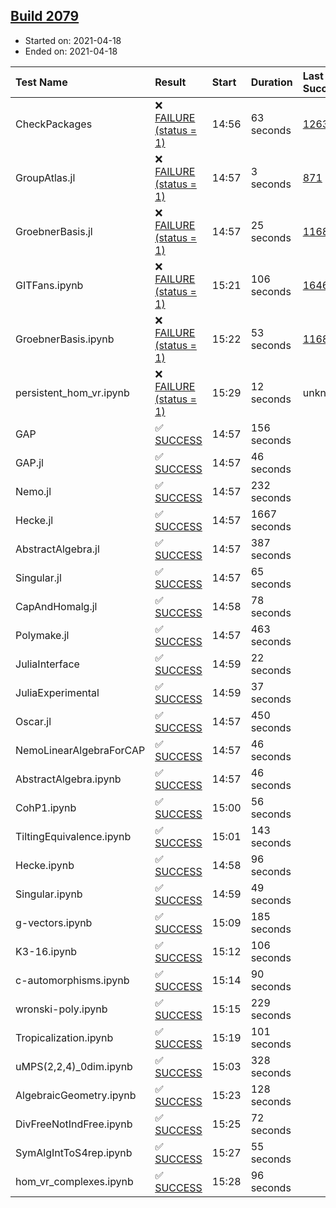 ## [Build 2079](https://oscarci.mathematik.uni-kl.de/job/oscar-stable/2079/)

* Started on: 2021-04-18
* Ended on: 2021-04-18

| Test Name    | Result | Start | Duration | Last Success | First Failure |
|:-------------|:-------|:------|:---------|:-------------|:--------------|
| CheckPackages | ❌ [FAILURE (status = 1)](https://oscarci.mathematik.uni-kl.de/job/oscar-stable/2079/artifact/logs/build-2079/CheckPackages.log) | 14:56 | 63 seconds | [1263](https://oscarci.mathematik.uni-kl.de/job/oscar-stable/1263/) | [1264](https://oscarci.mathematik.uni-kl.de/job/oscar-stable/1264/) |
| GroupAtlas.jl | ❌ [FAILURE (status = 1)](https://oscarci.mathematik.uni-kl.de/job/oscar-stable/2079/artifact/logs/build-2079/GroupAtlas.jl.log) | 14:57 | 3 seconds | [871](https://oscarci.mathematik.uni-kl.de/job/oscar-stable/871/) | [872](https://oscarci.mathematik.uni-kl.de/job/oscar-stable/872/) |
| GroebnerBasis.jl | ❌ [FAILURE (status = 1)](https://oscarci.mathematik.uni-kl.de/job/oscar-stable/2079/artifact/logs/build-2079/GroebnerBasis.jl.log) | 14:57 | 25 seconds | [1168](https://oscarci.mathematik.uni-kl.de/job/oscar-stable/1168/) | [1169](https://oscarci.mathematik.uni-kl.de/job/oscar-stable/1169/) |
| GITFans.ipynb | ❌ [FAILURE (status = 1)](https://oscarci.mathematik.uni-kl.de/job/oscar-stable/2079/artifact/logs/build-2079/GITFans.ipynb.log) | 15:21 | 106 seconds | [1646](https://oscarci.mathematik.uni-kl.de/job/oscar-stable/1646/) | [1647](https://oscarci.mathematik.uni-kl.de/job/oscar-stable/1647/) |
| GroebnerBasis.ipynb | ❌ [FAILURE (status = 1)](https://oscarci.mathematik.uni-kl.de/job/oscar-stable/2079/artifact/logs/build-2079/GroebnerBasis.ipynb.log) | 15:22 | 53 seconds | [1168](https://oscarci.mathematik.uni-kl.de/job/oscar-stable/1168/) | [1169](https://oscarci.mathematik.uni-kl.de/job/oscar-stable/1169/) |
| persistent_hom_vr.ipynb | ❌ [FAILURE (status = 1)](https://oscarci.mathematik.uni-kl.de/job/oscar-stable/2079/artifact/logs/build-2079/persistent_hom_vr.ipynb.log) | 15:29 | 12 seconds | unknown | unknown |
| GAP | ✅ [SUCCESS](https://oscarci.mathematik.uni-kl.de/job/oscar-stable/2079/artifact/logs/build-2079/GAP.log) | 14:57 | 156 seconds |  |  |
| GAP.jl | ✅ [SUCCESS](https://oscarci.mathematik.uni-kl.de/job/oscar-stable/2079/artifact/logs/build-2079/GAP.jl.log) | 14:57 | 46 seconds |  |  |
| Nemo.jl | ✅ [SUCCESS](https://oscarci.mathematik.uni-kl.de/job/oscar-stable/2079/artifact/logs/build-2079/Nemo.jl.log) | 14:57 | 232 seconds |  |  |
| Hecke.jl | ✅ [SUCCESS](https://oscarci.mathematik.uni-kl.de/job/oscar-stable/2079/artifact/logs/build-2079/Hecke.jl.log) | 14:57 | 1667 seconds |  |  |
| AbstractAlgebra.jl | ✅ [SUCCESS](https://oscarci.mathematik.uni-kl.de/job/oscar-stable/2079/artifact/logs/build-2079/AbstractAlgebra.jl.log) | 14:57 | 387 seconds |  |  |
| Singular.jl | ✅ [SUCCESS](https://oscarci.mathematik.uni-kl.de/job/oscar-stable/2079/artifact/logs/build-2079/Singular.jl.log) | 14:57 | 65 seconds |  |  |
| CapAndHomalg.jl | ✅ [SUCCESS](https://oscarci.mathematik.uni-kl.de/job/oscar-stable/2079/artifact/logs/build-2079/CapAndHomalg.jl.log) | 14:58 | 78 seconds |  |  |
| Polymake.jl | ✅ [SUCCESS](https://oscarci.mathematik.uni-kl.de/job/oscar-stable/2079/artifact/logs/build-2079/Polymake.jl.log) | 14:57 | 463 seconds |  |  |
| JuliaInterface | ✅ [SUCCESS](https://oscarci.mathematik.uni-kl.de/job/oscar-stable/2079/artifact/logs/build-2079/JuliaInterface.log) | 14:59 | 22 seconds |  |  |
| JuliaExperimental | ✅ [SUCCESS](https://oscarci.mathematik.uni-kl.de/job/oscar-stable/2079/artifact/logs/build-2079/JuliaExperimental.log) | 14:59 | 37 seconds |  |  |
| Oscar.jl | ✅ [SUCCESS](https://oscarci.mathematik.uni-kl.de/job/oscar-stable/2079/artifact/logs/build-2079/Oscar.jl.log) | 14:57 | 450 seconds |  |  |
| NemoLinearAlgebraForCAP | ✅ [SUCCESS](https://oscarci.mathematik.uni-kl.de/job/oscar-stable/2079/artifact/logs/build-2079/NemoLinearAlgebraForCAP.log) | 14:57 | 46 seconds |  |  |
| AbstractAlgebra.ipynb | ✅ [SUCCESS](https://oscarci.mathematik.uni-kl.de/job/oscar-stable/2079/artifact/logs/build-2079/AbstractAlgebra.ipynb.log) | 14:57 | 46 seconds |  |  |
| CohP1.ipynb | ✅ [SUCCESS](https://oscarci.mathematik.uni-kl.de/job/oscar-stable/2079/artifact/logs/build-2079/CohP1.ipynb.log) | 15:00 | 56 seconds |  |  |
| TiltingEquivalence.ipynb | ✅ [SUCCESS](https://oscarci.mathematik.uni-kl.de/job/oscar-stable/2079/artifact/logs/build-2079/TiltingEquivalence.ipynb.log) | 15:01 | 143 seconds |  |  |
| Hecke.ipynb | ✅ [SUCCESS](https://oscarci.mathematik.uni-kl.de/job/oscar-stable/2079/artifact/logs/build-2079/Hecke.ipynb.log) | 14:58 | 96 seconds |  |  |
| Singular.ipynb | ✅ [SUCCESS](https://oscarci.mathematik.uni-kl.de/job/oscar-stable/2079/artifact/logs/build-2079/Singular.ipynb.log) | 14:59 | 49 seconds |  |  |
| g-vectors.ipynb | ✅ [SUCCESS](https://oscarci.mathematik.uni-kl.de/job/oscar-stable/2079/artifact/logs/build-2079/g-vectors.ipynb.log) | 15:09 | 185 seconds |  |  |
| K3-16.ipynb | ✅ [SUCCESS](https://oscarci.mathematik.uni-kl.de/job/oscar-stable/2079/artifact/logs/build-2079/K3-16.ipynb.log) | 15:12 | 106 seconds |  |  |
| c-automorphisms.ipynb | ✅ [SUCCESS](https://oscarci.mathematik.uni-kl.de/job/oscar-stable/2079/artifact/logs/build-2079/c-automorphisms.ipynb.log) | 15:14 | 90 seconds |  |  |
| wronski-poly.ipynb | ✅ [SUCCESS](https://oscarci.mathematik.uni-kl.de/job/oscar-stable/2079/artifact/logs/build-2079/wronski-poly.ipynb.log) | 15:15 | 229 seconds |  |  |
| Tropicalization.ipynb | ✅ [SUCCESS](https://oscarci.mathematik.uni-kl.de/job/oscar-stable/2079/artifact/logs/build-2079/Tropicalization.ipynb.log) | 15:19 | 101 seconds |  |  |
| uMPS(2,2,4)_0dim.ipynb | ✅ [SUCCESS](https://oscarci.mathematik.uni-kl.de/job/oscar-stable/2079/artifact/logs/build-2079/uMPS-2-2-4-_0dim.ipynb.log) | 15:03 | 328 seconds |  |  |
| AlgebraicGeometry.ipynb | ✅ [SUCCESS](https://oscarci.mathematik.uni-kl.de/job/oscar-stable/2079/artifact/logs/build-2079/AlgebraicGeometry.ipynb.log) | 15:23 | 128 seconds |  |  |
| DivFreeNotIndFree.ipynb | ✅ [SUCCESS](https://oscarci.mathematik.uni-kl.de/job/oscar-stable/2079/artifact/logs/build-2079/DivFreeNotIndFree.ipynb.log) | 15:25 | 72 seconds |  |  |
| SymAlgIntToS4rep.ipynb | ✅ [SUCCESS](https://oscarci.mathematik.uni-kl.de/job/oscar-stable/2079/artifact/logs/build-2079/SymAlgIntToS4rep.ipynb.log) | 15:27 | 55 seconds |  |  |
| hom_vr_complexes.ipynb | ✅ [SUCCESS](https://oscarci.mathematik.uni-kl.de/job/oscar-stable/2079/artifact/logs/build-2079/hom_vr_complexes.ipynb.log) | 15:28 | 96 seconds |  |  |
